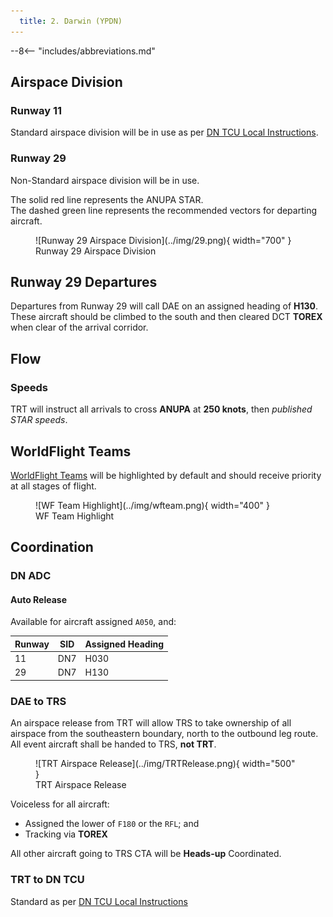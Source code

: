 ```yaml
---
  title: 2. Darwin (YPDN)
---
```


--8<-- "includes/abbreviations.md"

## Airspace Division
### Runway 11
Standard airspace division will be in use as per [DN TCU Local Instructions](../../../../../../terminal/darwin/#airspace-division).

### Runway 29
Non-Standard airspace division will be in use.

The solid red line represents the ANUPA STAR.  
The dashed green line represents the recommended vectors for departing aircraft.

<figure markdown>
![Runway 29 Airspace Division](../img/29.png){ width="700" }
  <figcaption>Runway 29 Airspace Division</figcaption>
</figure>

## Runway 29 Departures
Departures from Runway 29 will call DAE on an assigned heading of **H130**. These aircraft should be climbed to the south and then cleared DCT **TOREX** when clear of the arrival corridor.

## Flow
### Speeds
TRT will instruct all arrivals to cross **ANUPA** at **250 knots**, then *published STAR speeds*.

## WorldFlight Teams
[WorldFlight Teams](../../../../#official-team-callsigns) will be highlighted by default and should receive priority at all stages of flight.

<figure markdown>
![WF Team Highlight](../img/wfteam.png){ width="400" }
<figcaption>WF Team Highlight</figcaption>
</figure>

## Coordination
### DN ADC
#### Auto Release
Available for aircraft assigned `A050`, and:

| Runway | SID | Assigned Heading |
| ---------- | --- | --- |
| 11 | DN7 | H030 |
| 29 | DN7 | H130 |

### DAE to TRS
An airspace release from TRT will allow TRS to take ownership of all airspace from the southeastern boundary, north to the outbound leg route. All event aircraft shall be handed to TRS, **not TRT**.

<figure markdown>
![TRT Airspace Release](../img/TRTRelease.png){ width="500" }
<figcaption>TRT Airspace Release</figcaption>
</figure>

Voiceless for all aircraft:

- Assigned the lower of `F180` or the `RFL`; and  
- Tracking via **TOREX**

All other aircraft going to TRS CTA will be **Heads-up** Coordinated.

### TRT to DN TCU
Standard as per [DN TCU Local Instructions](../../../../../../terminal/darwin/#arrivals)